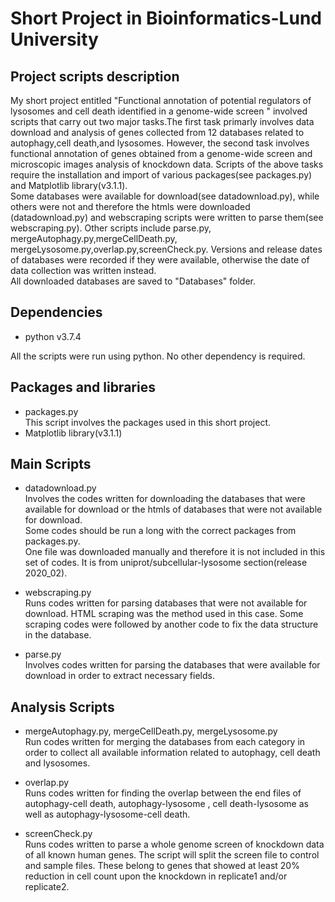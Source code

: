 # Short Project in Bioinformatics-Lund University
## Project scripts description

My short project entitled "Functional annotation of potential regulators of lysosomes and cell death identified in a genome-wide screen " involved scripts that carry out two major tasks.The first task primarly involves data download and analysis of genes collected from 12 databases related to autophagy,cell death,and lysosomes. However, the second task involves functional annotation of genes obtained from a genome-wide screen and microscopic images analysis of knockdown data. 
Scripts of the above tasks require the installation and import of various packages(see packages.py) and Matplotlib library(v3.1.1). <br>
Some databases were available for download(see datadownload.py), while others were not and therefore the htmls were downloaded (datadownload.py) and webscraping scripts were written to parse them(see webscraping.py). Other scripts include parse.py, mergeAutophagy.py,mergeCellDeath.py, mergeLysosome.py,overlap.py,screenCheck.py.
Versions and release dates of databases were recorded if they were available, otherwise the date of data collection was written instead.
<br>
All downloaded databases are saved to "Databases" folder. 


## Dependencies

* python v3.7.4

All the scripts were run using python. No other dependency is required.

## Packages and libraries
* packages.py<br>
This script involves the packages used in this short project.
* Matplotlib library(v3.1.1)

## Main Scripts
* datadownload.py<br>
Involves the codes written for downloading the databases that were available for download or the htmls of databases that were not available for download.<br>
Some codes should be run a long with the correct packages from packages.py.<br>
One file was downloaded manually and therefore it is not included in this set of codes. It is from uniprot/subcellular-lysosome section(release 2020_02).

* webscraping.py<br>
Runs codes written for parsing databases that were not available for download. HTML scraping was the method used in this case. Some scraping codes were followed by another code to fix the data structure in the database.


* parse.py<br>
Involves codes written for parsing the databases that were available for download in order to extract necessary fields.

## Analysis Scripts
* mergeAutophagy.py, mergeCellDeath.py, mergeLysosome.py<br>
Run codes written for merging the databases from each category in order to collect all available information related to autophagy, cell death and lysosomes.


* overlap.py<br>
Runs codes written for finding the overlap between the end files of autophagy-cell death, autophagy-lysosome , cell death-lysosome as well as autophagy-lysosome-cell death.


* screenCheck.py<br>
Runs codes written to parse a whole genome screen of knockdown data of all known human genes. The script will split the screen file to control and sample files. These belong to genes that showed at least 20% reduction in cell count upon the knockdown in replicate1 and/or replicate2.
